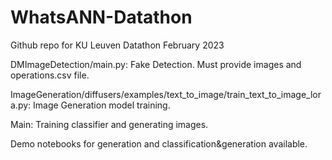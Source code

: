 # WhatsANN-Datathon
Github repo for KU Leuven Datathon February 2023

DMImageDetection/main.py: Fake Detection. Must provide images and operations.csv file.

ImageGeneration/diffusers/examples/text_to_image/train_text_to_image_lora.py: Image Generation model training.

Main: Training classifier and generating images.

Demo notebooks for generation and classification&generation available.
